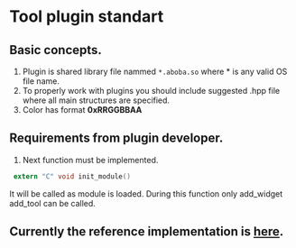 # Tool plugin standart 
## Basic concepts.
1. Plugin is shared library file nammed ```*.aboba.so``` where * is any valid OS file name.
2. To properly work with plugins you should include suggested .hpp file where all main structures are specified.
3. Color has format **0xRRGGBBAA**
## Requirements from plugin developer.
1. Next function must be implemented. 
```C
 extern "C" void init_module() 
```
 It will be called as module is loaded. During this function only add_widget add_tool can be called.
## Currently the reference implementation is [here](https://github.com/levasemin/GraphicEditor).
